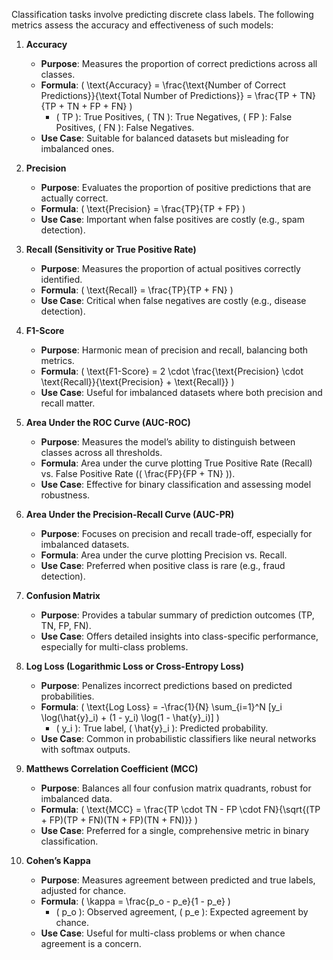 
Classification tasks involve predicting discrete class labels. The following metrics assess the accuracy and effectiveness of such models:

1. **Accuracy**
   - **Purpose**: Measures the proportion of correct predictions across all classes.
   - **Formula**: \( \text{Accuracy} = \frac{\text{Number of Correct Predictions}}{\text{Total Number of Predictions}} = \frac{TP + TN}{TP + TN + FP + FN} \)
     - \( TP \): True Positives, \( TN \): True Negatives, \( FP \): False Positives, \( FN \): False Negatives.
   - **Use Case**: Suitable for balanced datasets but misleading for imbalanced ones.

2. **Precision**
   - **Purpose**: Evaluates the proportion of positive predictions that are actually correct.
   - **Formula**: \( \text{Precision} = \frac{TP}{TP + FP} \)
   - **Use Case**: Important when false positives are costly (e.g., spam detection).

3. **Recall (Sensitivity or True Positive Rate)**
   - **Purpose**: Measures the proportion of actual positives correctly identified.
   - **Formula**: \( \text{Recall} = \frac{TP}{TP + FN} \)
   - **Use Case**: Critical when false negatives are costly (e.g., disease detection).

4. **F1-Score**
   - **Purpose**: Harmonic mean of precision and recall, balancing both metrics.
   - **Formula**: \( \text{F1-Score} = 2 \cdot \frac{\text{Precision} \cdot \text{Recall}}{\text{Precision} + \text{Recall}} \)
   - **Use Case**: Useful for imbalanced datasets where both precision and recall matter.

5. **Area Under the ROC Curve (AUC-ROC)**
   - **Purpose**: Measures the model’s ability to distinguish between classes across all thresholds.
   - **Formula**: Area under the curve plotting True Positive Rate (Recall) vs. False Positive Rate (\( \frac{FP}{FP + TN} \)).
   - **Use Case**: Effective for binary classification and assessing model robustness.

6. **Area Under the Precision-Recall Curve (AUC-PR)**
   - **Purpose**: Focuses on precision and recall trade-off, especially for imbalanced datasets.
   - **Formula**: Area under the curve plotting Precision vs. Recall.
   - **Use Case**: Preferred when positive class is rare (e.g., fraud detection).

7. **Confusion Matrix**
   - **Purpose**: Provides a tabular summary of prediction outcomes (TP, TN, FP, FN).
   - **Use Case**: Offers detailed insights into class-specific performance, especially for multi-class problems.

8. **Log Loss (Logarithmic Loss or Cross-Entropy Loss)**
   - **Purpose**: Penalizes incorrect predictions based on predicted probabilities.
   - **Formula**: \( \text{Log Loss} = -\frac{1}{N} \sum_{i=1}^N [y_i \log(\hat{y}_i) + (1 - y_i) \log(1 - \hat{y}_i)] \)
     - \( y_i \): True label, \( \hat{y}_i \): Predicted probability.
   - **Use Case**: Common in probabilistic classifiers like neural networks with softmax outputs.

9. **Matthews Correlation Coefficient (MCC)**
   - **Purpose**: Balances all four confusion matrix quadrants, robust for imbalanced data.
   - **Formula**: \( \text{MCC} = \frac{TP \cdot TN - FP \cdot FN}{\sqrt{(TP + FP)(TP + FN)(TN + FP)(TN + FN)}} \)
   - **Use Case**: Preferred for a single, comprehensive metric in binary classification.

10. **Cohen’s Kappa**
    - **Purpose**: Measures agreement between predicted and true labels, adjusted for chance.
    - **Formula**: \( \kappa = \frac{p_o - p_e}{1 - p_e} \)
      - \( p_o \): Observed agreement, \( p_e \): Expected agreement by chance.
    - **Use Case**: Useful for multi-class problems or when chance agreement is a concern.


